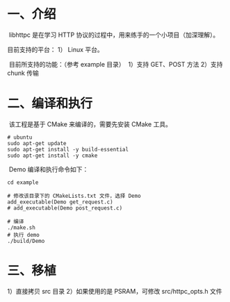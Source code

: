 # 一、介绍

​	libhttpc 是在学习 HTTP 协议的过程中，用来练手的一个小项目（加深理解）。
   
   目前支持的平台：
   1） Linux 平台。

​	目前所支持的功能：（参考 example 目录）
​	1）支持 GET、POST 方法
​	2）支持 chunk 传输

# 二、编译和执行

​	该工程是基于 CMake 来编译的，需要先安装 CMake 工具。

```shell
# ubuntu
sudo apt-get update
sudo apt-get install -y build-essential
sudo apt-get install -y cmake
```

​	Demo 编译和执行命令如下：

```shell
cd example

# 修改该目录下的 CMakeLists.txt 文件，选择 Demo
add_executable(Demo get_request.c)
# add_executable(Demo post_request.c)

# 编译
./make.sh
# 执行 demo
./build/Demo
```

# 三、移植

   1）直接拷贝 src 目录
   2）如果使用的是 PSRAM，可修改 src/httpc_opts.h 文件
